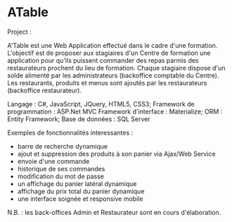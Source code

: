 # ATable
Project : 

A'Table est une Web Application effectué dans le cadre d'une formation.
L'objectif est de proposer aux stagiaires d'un Centre de formation une application pour qu'ils puissent commander des repas parmis des restaurateurs prochent du lieu de formation. Chaque stagiaire dispose d'un solde alimenté par les administrateurs (backoffice comptable du Centre). Les restaurants, produits et menus sont ajoutés par les restaurateurs (backoffice restaurateur).

Langage : C#, JavaScript, JQuery, HTML5, CSS3;
Framework de programmation : ASP.Net MVC
Framework d'interface : Materialize;
ORM : Entity Framework;
Base de données : SQL Server

Exemples de fonctionnalités interessantes :
- barre de recherche dynamique
- ajout et suppression des produits à son panier via Ajax/Web Service
- envoie d'une commande
- historique de ses commandes
- modification du mot de passe
- un affichage du panier latéral dynamique
- affichage du prix total du panier dynamique
- une interface soignée et responsive mobile

N.B. : les back-offices Admin et Restaurateur sont en cours d'élaboration.
